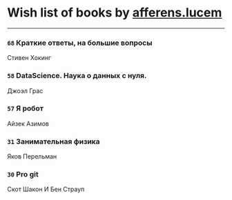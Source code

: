# Wish list of books by [afferens.lucem](http://vk.com/id196071655)
---

### `68` Краткие ответы, на большие вопросы
Стивен Хокинг

### `58` DataScience. Наука о данных с нуля.
Джоэл Грас

### `57` Я робот
Айзек Азимов

### `31` Занимательная физика
Яков Перельман

### `30` Pro git
Скот Шакон И Бен Страуп

